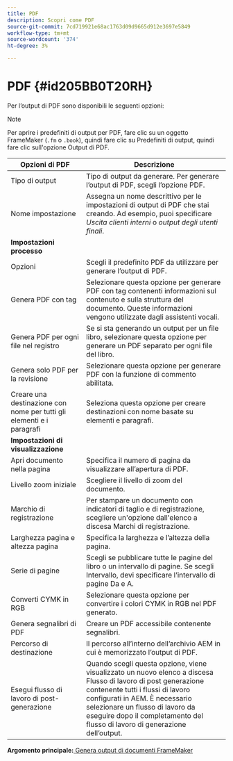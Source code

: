 ```yaml
---
title: PDF
description: Scopri come PDF
source-git-commit: 7cd719921e68ac1763d09d9665d912e3697e5849
workflow-type: tm+mt
source-wordcount: '374'
ht-degree: 3%

---
```



# PDF {#id205BB0T20RH}

Per l’output di PDF sono disponibili le seguenti opzioni:

>[!NOTE]
>
> Per aprire i predefiniti di output per PDF, fare clic su un oggetto FrameMaker \(`.fm` o `.book`\), quindi fare clic su Predefiniti di output, quindi fare clic sull&#39;opzione Output di PDF.

| Opzioni di PDF | Descrizione |
|-----------|-----------|
| Tipo di output | Tipo di output da generare. Per generare l’output di PDF, scegli l’opzione PDF. |
| Nome impostazione | Assegna un nome descrittivo per le impostazioni di output di PDF che stai creando. Ad esempio, puoi specificare *Uscita clienti interni* o *output degli utenti finali*. |
| **Impostazioni processo** |
| Opzioni | Scegli il predefinito PDF da utilizzare per generare l’output di PDF. |
| Genera PDF con tag | Selezionare questa opzione per generare PDF con tag contenenti informazioni sul contenuto e sulla struttura del documento. Queste informazioni vengono utilizzate dagli assistenti vocali. |
| Genera PDF per ogni file nel registro | Se si sta generando un output per un file libro, selezionare questa opzione per generare un PDF separato per ogni file del libro. |
| Genera solo PDF per la revisione | Selezionare questa opzione per generare PDF con la funzione di commento abilitata. |
| Creare una destinazione con nome per tutti gli elementi e i paragrafi | Seleziona questa opzione per creare destinazioni con nome basate su elementi e paragrafi. |
| **Impostazioni di visualizzazione** |
| Apri documento nella pagina | Specifica il numero di pagina da visualizzare all’apertura di PDF. |
| Livello zoom iniziale | Scegliere il livello di zoom del documento. |
| Marchio di registrazione | Per stampare un documento con indicatori di taglio e di registrazione, scegliere un&#39;opzione dall&#39;elenco a discesa Marchi di registrazione. |
| Larghezza pagina e altezza pagina | Specifica la larghezza e l’altezza della pagina. |
| Serie di pagine | Scegli se pubblicare tutte le pagine del libro o un intervallo di pagine. Se scegli Intervallo, devi specificare l’intervallo di pagine Da e A. |
| Converti CYMK in RGB | Selezionare questa opzione per convertire i colori CYMK in RGB nel PDF generato. |
| Genera segnalibri di PDF | Creare un PDF accessibile contenente segnalibri. |
| Percorso di destinazione | Il percorso all’interno dell’archivio AEM in cui è memorizzato l’output di PDF. |
| Esegui flusso di lavoro di post-generazione | Quando scegli questa opzione, viene visualizzato un nuovo elenco a discesa Flusso di lavoro di post generazione contenente tutti i flussi di lavoro configurati in AEM. È necessario selezionare un flusso di lavoro da eseguire dopo il completamento del flusso di lavoro di generazione dell’output. |

**Argomento principale:**[ Genera output di documenti FrameMaker](fm-output-generatation.md)

